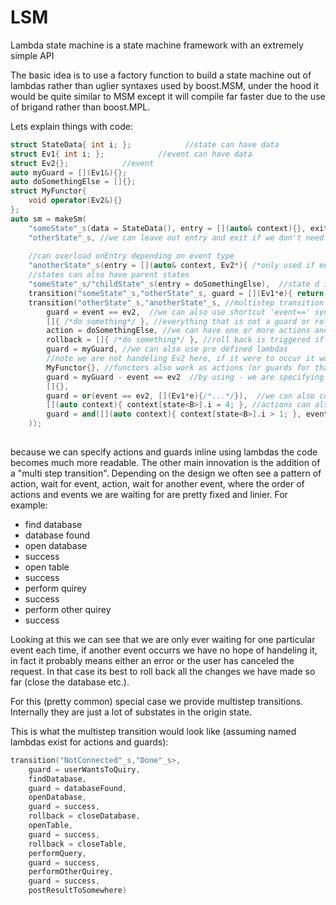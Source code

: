 # LSM
Lambda state machine is a state machine framework with an extremely simple API

The basic idea is to use a factory function to build a state machine out of lambdas rather than uglier syntaxes used by boost.MSM, under the hood it would be quite similar to MSM except it will compile far faster due to the use of brigand rather than boost.MPL.

Lets explain things with code:

```C++
struct StateData{ int i; };            //state can have data
struct Ev1{ int i; };            //event can have data
struct Ev2{};            //event
auto myGuard = [](Ev1&){};
auto doSomethingElse = []{};
struct MyFunctor{
    void operator(Ev2&){}
};
auto sm = makeSm(
    "someState"_s(data = StateData(), entry = [](auto& context){}, exit = []{}),
    "otherState"_s, //we can leave out entry and exit if we don't need them
    
    //can overload onEntry depending on event type
    "anotherState"_s(entry = [](auto& context, Ev2*){ /*only used if entry from an ev2*/}, entry = [](auto& context, void*){ /*used in all other cases*/}),
    //states can also have parent states
    "someState"_s/"childState"_s(entry = doSomethingElse),  //state d is a substate of state b
    transition("someState"_s,"otherState"_s, guard = [](Ev1*e){ return e->i ==4;}), //normal transition with guard
    transition("otherState"_s,"anotherState"_s, //multistep transition is a shortcut syntax for defining a long chain of transition 
        guard = event == ev2,  //we can also use shortcut 'event==' syntax for simple guards,
        []{ /*do something*/ }, //everything that is not a guard or rollback is an action
        action = doSomethingElse, //we can have one or more actions and actions can be explicit
        rollback = []{ /*do something*/ }, //roll back is triggered if an event occurs which is does not fulfill the guards
        guard = myGuard, //we can also use pre defined lambdas 
        //note we are not handeling Ev2 here, if it were to occur it would trigger a rollback
        MyFunctor{}, //functors also work as actions (or guards for that matter)
        guard = myGuard - event == ev2  //by using - we are specifying that Ev2 events should be ignorred (not trigger roll back)
        []{},
        guard = or(event == ev2, [](Ev1*e){/*...*/}),  //we can also combine guards 
        [](auto context){ context[state<B>].i = 4; }, //actions can also access all parent states
        guard = and([](auto context){ context[state<B>].i > 1; }, event == ev1), //guards can too
    ));
        
```

because we can specify actions and guards inline using lambdas the code becomes much more readable. The other main innovation is the addition of a "multi step transition". Depending on the design we often see a pattern of action, wait for event, action, wait for another event, where the order of actions and events we are waiting for are pretty fixed and linier. For example:

- find database
 - database found
- open database
 - success
- open table
 - success
- perform quirey
 - success
- perform other quirey
 - success

Looking at this we can see that we are only ever waiting for one particular event each time, if another event occurrs we have no hope of handeling it, in fact it probably means either an error or the user has canceled the request. In that case its best to roll back all the changes we have made so far (close the database etc.). 

For this (pretty common) special case we provide multistep transitions. Internally they are just a lot of substates in the origin state.

This is what the multistep transition would look like (assuming named lambdas exist for actions and guards):
```C++
transition("NotConnected"_s,"Done"_s>,
    guard = userWantsToQuiry, 
    findDatabase,
    guard = databaseFound,
    openDatabase,
    guard = success,
    rollback = closeDatabase,
    openTable,
    guard = success,
    rollback = closeTable,
    performQuery,
    guard = success,
    performOtherQuirey,
    guard = success,
    postResultToSomewhere)
    
```
